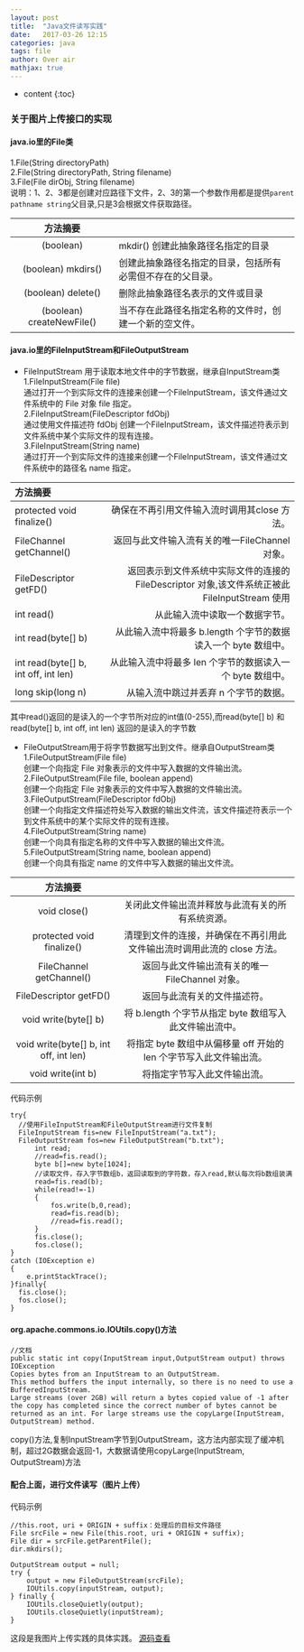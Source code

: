 ```yaml
---
layout: post
title:  "Java文件读写实践"
date:   2017-03-26 12:15
categories: java
tags: file
author: Over air
mathjax: true
---
```

* content
{:toc}

### 关于图片上传接口的实现
#### java.io里的File类
1.File(String directoryPath) <br/>
2.File(String directoryPath, String filename) <br/>
3.File(File dirObj, String filename) <br/>
说明：1、2、3都是创建对应路径下文件，2、3的第一个参数作用都是提供`parent pathname string`父目录,只是3会根据文件获取路径。

|方法摘要                     |                                 |
|:--------------------------:|:--------------------------------|
|(boolean)                   | mkdir() 创建此抽象路径名指定的目录|
|(boolean) mkdirs()          | 创建此抽象路径名指定的目录，包括所有必需但不存在的父目录。|
|(boolean) delete()          | 删除此抽象路径名表示的文件或目录|
|(boolean) createNewFile()   | 当不存在此路径名指定名称的文件时，创建一个新的空文件。|

#### java.io里的FileInputStream和FileOutputStream
* FileInputStream 用于读取本地文件中的字节数据，继承自InputStream类  <br/>
1.FileInputStream(File file) <br/>
          通过打开一个到实际文件的连接来创建一个FileInputStream，该文件通过文件系统中的 File 对象 file 指定。 <br/>
2.FileInputStream(FileDescriptor fdObj) <br/>
          通过使用文件描述符 fdObj 创建一个FileInputStream，该文件描述符表示到文件系统中某个实际文件的现有连接。 <br/>
3.FileInputStream(String name) <br/>
          通过打开一个到实际文件的连接来创建一个FileInputStream，该文件通过文件系统中的路径名 name 指定。

|方法摘要                              |                                           |  
|:------------------------------------|------------------------------------------:|
|protected  void	finalize()          |确保在不再引用文件输入流时调用其close 方法。   |
|FileChannel	getChannel()            | 返回与此文件输入流有关的唯一FileChannel 对象。|
|FileDescriptor	getFD()               |返回表示到文件系统中实际文件的连接的 FileDescriptor 对象,该文件系统正被此FileInputStream 使用|
|int	read()                          |从此输入流中读取一个数据字节。|
|int	read(byte[] b)                  | 从此输入流中将最多 b.length 个字节的数据读入一个 byte 数组中。|
|int	read(byte[] b, int off, int len)|从此输入流中将最多 len 个字节的数据读入一个 byte 数组中。|
|long	skip(long n)                    |从输入流中跳过并丢弃 n 个字节的数据。|

其中read()返回的是读入的一个字节所对应的int值(0-255),而read(byte[] b) 和read(byte[] b, int off, int len) 返回的是读入的字节数

* FileOutputStream用于将字节数据写出到文件。继承自OutputStream类  <br/>
1.FileOutputStream(File file) <br/>
          创建一个向指定 File 对象表示的文件中写入数据的文件输出流。 <br/>
2.FileOutputStream(File file, boolean append) <br/>
          创建一个向指定 File 对象表示的文件中写入数据的文件输出流。 <br/>
3.FileOutputStream(FileDescriptor fdObj) <br/>
          创建一个向指定文件描述符处写入数据的输出文件流，该文件描述符表示一个到文件系统中的某个实际文件的现有连接。 <br/>
4.FileOutputStream(String name) <br/>
          创建一个向具有指定名称的文件中写入数据的输出文件流。 <br/>
5.FileOutputStream(String name, boolean append) <br/>
          创建一个向具有指定 name 的文件中写入数据的输出文件流。

|方法摘要               |      |
|:------------------------------------------:|:-------------------:|
|void	close()                                |关闭此文件输出流并释放与此流有关的所有系统资源。|
|protected  void	finalize()                 |清理到文件的连接，并确保在不再引用此文件输出流时调用此流的 close 方法。|
|FileChannel	getChannel()                   |返回与此文件输出流有关的唯一FileChannel 对象。|
|FileDescriptor	getFD()                      |返回与此流有关的文件描述符。|
|void	write(byte[] b)                        |将 b.length 个字节从指定 byte 数组写入此文件输出流中。|
|void	write(byte[] b, int off, int len)      |将指定 byte 数组中从偏移量 off 开始的 len 个字节写入此文件输出流。|
|void	write(int b)                           |将指定字节写入此文件输出流。|

代码示例
```
try{  
  //使用FileInputStream和FileOutputStream进行文件复制  
  FileInputStream fis=new FileInputStream("a.txt");  
  FileOutputStream fos=new FileOutputStream("b.txt");  
      int read;  
      //read=fis.read();  
      byte b[]=new byte[1024];  
      //读取文件，存入字节数组b，返回读取到的字符数，存入read,默认每次将b数组装满  
      read=fis.read(b);  
      while(read!=-1)  
      {  
          fos.write(b,0,read);  
          read=fis.read(b);  
          //read=fis.read();  
      }  
      fis.close();  
      fos.close();  
}  
catch (IOException e)  
{  
    e.printStackTrace();  
}finally{
  fis.close();  
  fos.close();  
}
```

#### org.apache.commons.io.IOUtils.copy()方法
```
//文档
public static int copy(InputStream input,OutputStream output) throws IOException
Copies bytes from an InputStream to an OutputStream.
This method buffers the input internally, so there is no need to use a BufferedInputStream.
Large streams (over 2GB) will return a bytes copied value of -1 after the copy has completed since the correct number of bytes cannot be returned as an int. For large streams use the copyLarge(InputStream, OutputStream) method.
```
copy()方法,复制InputStream字节到OutputStream，这方法内部实现了缓冲机制，超过2G数据会返回-1，大数据请使用copyLarge(InputStream, OutputStream)方法

#### 配合上面，进行文件读写（图片上传）
代码示例
```
//this.root, uri + ORIGIN + suffix：处理后的目标文件路径
File srcFile = new File(this.root, uri + ORIGIN + suffix);
File dir = srcFile.getParentFile();
dir.mkdirs();

OutputStream output = null;
try {
    output = new FileOutputStream(srcFile);
    IOUtils.copy(inputStream, output);
} finally {
    IOUtils.closeQuietly(output);
    IOUtils.closeQuietly(inputStream);
}
```
这段是我图片上传实践的具体实践。
[源码查看][ImageUpload]

[ImageUpload]:https://github.com/flyontheair/ImageUpload
